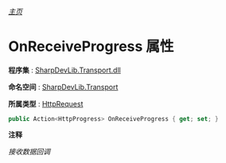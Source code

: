 ###### [主页](./Index.md "主页")

# OnReceiveProgress 属性

**程序集** : [SharpDevLib.Transport.dll](./SharpDevLib.Transport.assembly.md "SharpDevLib.Transport.dll")

**命名空间** : [SharpDevLib.Transport](./SharpDevLib.Transport.namespace.md "SharpDevLib.Transport")

**所属类型** : [HttpRequest](./SharpDevLib.Transport.HttpRequest.md "HttpRequest")

``` csharp
public Action<HttpProgress> OnReceiveProgress { get; set; }
```

**注释**

*接收数据回调*



